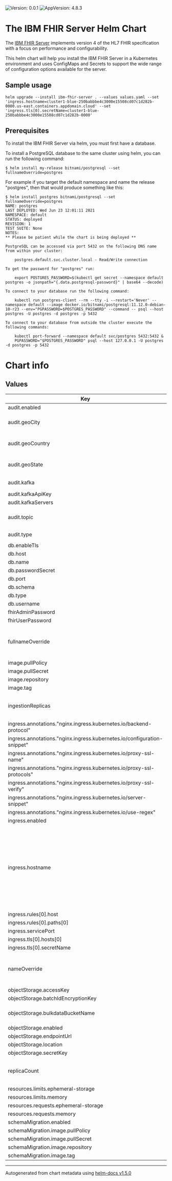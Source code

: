 ![Version: 0.0.1](https://img.shields.io/badge/Version-0.0.1-informational?style=flat-square) ![AppVersion: 4.8.3](https://img.shields.io/badge/AppVersion-4.8.3-informational?style=flat-square)

# The IBM FHIR Server Helm Chart
The [IBM FHIR Server](https://ibm.github.io/FHIR) implements version 4 of the HL7 FHIR specification
with a focus on performance and configurability.

This helm chart will help you install the IBM FHIR Server in a Kubernetes environment and uses
ConfigMaps and Secrets to support the wide range of configuration options available for the server.

## Sample usage
```
helm upgrade --install ibm-fhir-server . --values values.yaml --set 'ingress.hostname=cluster1-blue-250babbbe4c3000e15508cd07c1d282b-0000.us-east.containers.appdomain.cloud' --set 'ingress.tls[0].secretName=cluster1-blue-250babbbe4c3000e15508cd07c1d282b-0000'
```

## Prerequisites
To install the IBM FHIR Server via helm, you must first have a database.

To install a PostgreSQL database to the same cluster using helm, you can run the following command:
```
$ helm install my-release bitnami/postgresql --set fullnameOverride=postgres
```

For example if you target the default namespace and name the release "postgres",
then that would produce something like this:
```
$ helm install postgres bitnami/postgresql --set fullnameOverride=postgres
NAME: postgres
LAST DEPLOYED: Wed Jun 23 12:01:11 2021
NAMESPACE: default
STATUS: deployed
REVISION: 1
TEST SUITE: None
NOTES:
** Please be patient while the chart is being deployed **

PostgreSQL can be accessed via port 5432 on the following DNS name from within your cluster:

    postgres.default.svc.cluster.local - Read/Write connection

To get the password for "postgres" run:

    export POSTGRES_PASSWORD=$(kubectl get secret --namespace default postgres -o jsonpath="{.data.postgresql-password}" | base64 --decode)

To connect to your database run the following command:

    kubectl run postgres-client --rm --tty -i --restart='Never' --namespace default --image docker.io/bitnami/postgresql:11.12.0-debian-10-r23 --env="PGPASSWORD=$POSTGRES_PASSWORD" --command -- psql --host postgres -U postgres -d postgres -p 5432

To connect to your database from outside the cluster execute the following commands:

    kubectl port-forward --namespace default svc/postgres 5432:5432 &
    PGPASSWORD="$POSTGRES_PASSWORD" psql --host 127.0.0.1 -U postgres -d postgres -p 5432
```

# Chart info

## Values

| Key | Type | Default | Description |
|-----|------|---------|-------------|
| audit.enabled | bool | `false` |  |
| audit.geoCity | string | `nil` | The city where the server is running |
| audit.geoCountry | string | `nil` | The country where the server is running |
| audit.geoState | string | `nil` | The state where the server is running |
| audit.kafka | object | `{"bootstrapServers":null,"saslJaasConfig":null,"saslMechanism":"PLAIN","securityProtocol":"SASL_SSL","sslEnabledProtocols":"TLSv1.2","sslEndpointIdentificationAlgorithm":"HTTPS","sslProtocol":"TLSv1.2"}` | Kafka connection properties |
| audit.kafkaApiKey | string | `nil` |  |
| audit.kafkaServers | string | `nil` |  |
| audit.topic | string | `"FHIR_AUDIT_DEV"` | The target Kafka topic for audit events |
| audit.type | string | `"auditevent"` | `cadf` or `auditevent` |
| db.enableTls | bool | `false` |  |
| db.host | string | `"postgres"` |  |
| db.name | string | `"postgres"` |  |
| db.passwordSecret | string | `"postgres"` |  |
| db.port | int | `5432` |  |
| db.schema | string | `"fhirdata"` |  |
| db.type | string | `"postgresql"` |  |
| db.username | string | `"postgres"` |  |
| fhirAdminPassword | string | `"change-password"` |  |
| fhirUserPassword | string | `"change-password"` |  |
| fullnameOverride | string | `nil` | Optional override for the fully qualified name of the created kube resources |
| image.pullPolicy | string | `"Always"` |  |
| image.pullSecret | string | `"all-icr-io"` |  |
| image.repository | string | `"ibmcom/ibm-fhir-server"` |  |
| image.tag | string | `"4.8.3"` |  |
| ingestionReplicas | int | `2` | The number of replicas for the internal-access FHIR server pods |
| ingress.annotations."nginx.ingress.kubernetes.io/backend-protocol" | string | `"HTTPS"` |  |
| ingress.annotations."nginx.ingress.kubernetes.io/configuration-snippet" | string | `"proxy_set_header X-FHIR-FORWARDED-URL \"https://$host$request_uri\";\n"` |  |
| ingress.annotations."nginx.ingress.kubernetes.io/proxy-ssl-name" | string | `"{{- range $host := $.Values.ingress.hosts }} {{ $host }}; {{ end }}\n"` |  |
| ingress.annotations."nginx.ingress.kubernetes.io/proxy-ssl-protocols" | string | `"TLSv1.2 TLSv1.3"` |  |
| ingress.annotations."nginx.ingress.kubernetes.io/proxy-ssl-verify" | string | `"true"` |  |
| ingress.annotations."nginx.ingress.kubernetes.io/server-snippet" | string | `"add_header Strict-Transport-Security \"max-age=86400; includeSubDomains\";\n"` |  |
| ingress.annotations."nginx.ingress.kubernetes.io/use-regex" | string | `"true"` |  |
| ingress.enabled | bool | `true` |  |
| ingress.hostname | string | `"fhir.example.com"` | The default cluster hostname, used for both ingress.rules.host and ingress.tls.hosts. If you have more than one, you'll need to set overrides for the rules and tls separately. |
| ingress.rules[0].host | string | `"{{ .Release.Name }}.{{ $.Values.ingress.hostname }}"` |  |
| ingress.rules[0].paths[0] | string | `"/"` |  |
| ingress.servicePort | string | `"https"` |  |
| ingress.tls[0].hosts[0] | string | `"{{ $.Values.ingress.hostname }}"` |  |
| ingress.tls[0].secretName | string | `""` |  |
| nameOverride | string | `nil` | Optional override for chart name portion of the created kube resources |
| objectStorage.accessKey | string | `nil` |  |
| objectStorage.batchIdEncryptionKey | string | `nil` |  |
| objectStorage.bulkdataBucketName | string | `nil` | Bucket names must be globally unique |
| objectStorage.enabled | bool | `false` |  |
| objectStorage.endpointUrl | string | `nil` |  |
| objectStorage.location | string | `nil` |  |
| objectStorage.secretKey | string | `nil` |  |
| replicaCount | int | `2` | The number of replicas for the externally-facing FHIR server pods |
| resources.limits.ephemeral-storage | string | `"1Gi"` |  |
| resources.limits.memory | string | `"5Gi"` |  |
| resources.requests.ephemeral-storage | string | `"1Gi"` |  |
| resources.requests.memory | string | `"4Gi"` |  |
| schemaMigration.enabled | bool | `true` |  |
| schemaMigration.image.pullPolicy | string | `"Always"` |  |
| schemaMigration.image.pullSecret | string | `"all-icr-io"` |  |
| schemaMigration.image.repository | string | `"ibmcom/ibm-fhir-schematool"` |  |
| schemaMigration.image.tag | string | `"4.8.3"` |  |

----------------------------------------------
Autogenerated from chart metadata using [helm-docs v1.5.0](https://github.com/norwoodj/helm-docs/releases/v1.5.0)
